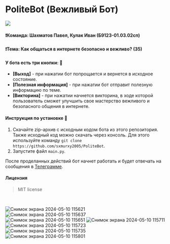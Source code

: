 # PoliteBot (Вежливый Бот)
[<img src="https://github.com/sxmurxy2005/PoliteBot/assets/46312126/c43deb4d-72b2-4646-bfa0-f41aa3cab83f">](t.me/MostPoliteBot)
#### :heavy_exclamation_mark:Команда: Шахматов Павел, Кулак Иван (Б9123-01.03.02сп)
#### :heavy_exclamation_mark:Тема: Как общаться в интернете безопасно и вежливо? (35)

#### У бота есть три кнопки: :pencil:
- **[Выход]** - при нажатии бот попрощается и вернется в исходное состояние.
- **[Полезная информация]** - при нажатии бот отправит полезную информацию по теме.
- **[Викторина]** - при нажатии начнется викторина, в ходе которой пользователь сможет улучшить свое мастерство вежливого и безопасного общения в интернете.

#### Инструкция по установке :rocket:
1. Скачайте zip-архив с исходным кодом бота из этого репозитория. Также исходный код можно скачать через консоль. Для этого используйте команду `git clone https://github.com/sxmurxy2005/PoliteBot`.
2. Запустите файл `main.py`.

После проделанных действий бот начнет работать и будет отвечать на сообщения в [Телеграмме](t.me/MostPoliteBot).

#### Лицензия 
> MIT license
</br>

![Снимок экрана 2024-05-10 115621](https://github.com/sxmurxy2005/PoliteBot/assets/46312126/d094c8f9-2f05-4a64-9872-1492253a88c7)
![Снимок экрана 2024-05-10 115637](https://github.com/sxmurxy2005/PoliteBot/assets/46312126/7a5b39cf-c8bf-4b5d-b4cc-0c93de0a14d5)
![Снимок экрана 2024-05-10 115651](https://github.com/sxmurxy2005/PoliteBot/assets/46312126/50f6e1e8-a85b-467e-b231-6b9e89eff6c9)
![Снимок экрана 2024-05-10 115711](https://github.com/sxmurxy2005/PoliteBot/assets/46312126/2afc233a-fd06-4aff-a628-f30d66cac5e1)
![Снимок экрана 2024-05-10 115723](https://github.com/sxmurxy2005/PoliteBot/assets/46312126/537448c3-6b1b-4c11-92c3-922088b36e53)
![Снимок экрана 2024-05-10 115735](https://github.com/sxmurxy2005/PoliteBot/assets/46312126/7fa54488-c38b-420f-b614-46aede875e7a)
![Снимок экрана 2024-05-10 115801](https://github.com/sxmurxy2005/PoliteBot/assets/46312126/e5602377-e1ac-4cfb-a2f9-a1ef18e80042)
